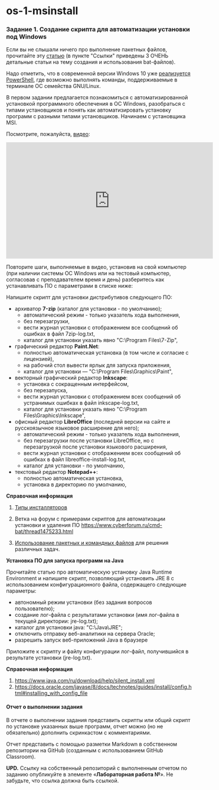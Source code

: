 # os-1-msinstall
### Задание 1. Создание скрипта для автоматизации установки под Windows

Если вы не слышали ничего про выполнение пакетных файлов, прочитайте эту [статью](https://ru.wikipedia.org/wiki/Пакетный_файл) (в пункте "Ссылки" приведены 3 ОЧЕНЬ детальные статьи на тему создания и использования bat-файлов). 

Надо отметить, что в современной версии Windows 10 уже [реализуется PowerShell](https://ru.wikipedia.org/wiki/PowerShell), где возможно выполнять команды, поддерживаемые в терминале ОС семейства GNU/Linux.



В первом задании предлагается познакомиться с автоматизированной установкой программного обеспечения в ОС Windows, разобраться с типами установщиков и понять как автоматизировать установку программ с разными типами установщиков. Начинаем с установщика MSI. 

Посмотрите, пожалуйста, [видео](https://youtu.be/zAhxiUQbQGQ):

<iframe width="560" height="315" src="https://www.youtube.com/embed/zAhxiUQbQGQ" frameborder="0" allow="accelerometer; autoplay; encrypted-media; gyroscope; picture-in-picture" allowfullscreen></iframe>


Повторите шаги, выполняемые в видео, установив на свой компьютер (при наличии системы ОС Windows или на тестовый компьютер, согласовав с преподавателем время и день) разберитесь как устанавливать ПО с параметрами в списке ниже:

Напишите скрипт для установки дистрибутивов следующего ПО:

- архиватор **7-zip** (каталог для установки - по умолчанию);
  - автоматический режим - только указатель хода выполнения,
  - без перезагрузки,
  - вести журнал установки с отображением все сообщений об ошибках в файл 7zip-log.txt,
  - каталог для установки указать явно "C:\Program Files\7-Zip",
- графический редактор **Paint.Net**:
  - полностью автоматическая установка (в том числе и согласие с лицензией),
  - на рабочий стол вывести ярлык для запуска приложения,
  - каталог для установки — "C:\Program Files\Graphics\Paint",
- векторный графический редактор **Inkscape**:
  - установка с сокращенным интерфейсом,
  - без перезапуска,
  - вести журнал установки с отображением всех сообщений об устранимых ошибках в файл inkscape-log.txt,
  - каталог для установки указать явно "C:\Program Files\Graphics\Inkscape",
- офисный редактор **LibreOffice** (последней версии на сайте и русскоязычное языковое расширение для него);
  - автоматический режим - только указатель хода выполнения,
  - без перезагрузки после установки LibreOffice, но с перезагрузкой после установки языкового расширения,
  - вести журнал установки с отображением всех сообщений об ошибках в файл libreoffice-install-log.txt,
  - каталог для установки - по умолчанию,
- текстовый редактор **Notepad++**:
  - полностью автоматическая установка,
  - установка в директорию по умолчанию,



**Справочная информация**

1. [Типы инсталляторов](http://www.oszone.net/2766)

2. Ветка на форум с примерами скриптов для автоматизации установки и удаления ПО https://www.cyberforum.ru/cmd-bat/thread1475233.html

3. [Использование пакетных и командных файлов](http://www.oszone.net/2245) для решения различных задач.

   

**Установка ПО для запуска программ на Java**

Прочитайте статью про автоматическую установку Java Runtime Environment и напишите скрипт, позволяющий установить JRE 8 с использованием конфигурационного файла, содержащего следующие параметры: 

- автономный режим установки (без задания вопросов пользователю);
- создание лог-файла с результатами установки (имя лог-файла в текущей директории: jre-log.txt);
- каталог для установки java: "C:\Java\JRE";
- отключить отправку веб-аналитики на сервера Oracle;
- разрешить запуск веб-приложений Java в браузере

Приложите к скрипту и файлу конфигурации лог-файл, получившийся в результате установки (jre-log.txt).

**Справочная информация**

1. https://www.java.com/ru/download/help/silent_install.xml
2. https://docs.oracle.com/javase/8/docs/technotes/guides/install/config.html#installing_with_config_file



#### Отчет о выполнении задания

В отчете о выполнении задания представить скрипты или общий скрипт по установке указанных выше программ, отчет можно (но не обязательно) дополнить скринкастом с комментариями.

Отчет представить с помощью разметки Markdown в собственном репозитории на GitHub (созданным с использованием GitHub Classroom).

**UPD.** Ссылку на собственный репозиторий с выполненным отчетом по заданию опубликуйте в элементе «**Лабораторная работа №**». Не забудьте, что ссылка должна быть ссылкой.